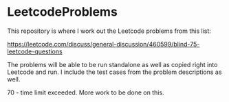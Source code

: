 # LeetcodeProblems

This repository is where I work out the Leetcode problems from this list:

https://leetcode.com/discuss/general-discussion/460599/blind-75-leetcode-questions

The problems will be able to be run standalone as well as copied right into Leetcode and run. 
I include the test cases from the problem descriptions as well.

70 - time limit exceeded. More work to be done on this.
